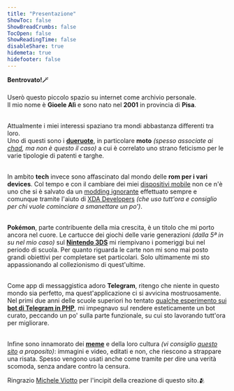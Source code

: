 ```yaml
---
title: "Presentazione"
ShowToc: false
ShowBreadCrumbs: false
TocOpen: false
ShowReadingTime: false
disableShare: true
hidemeta: true
hidefooter: false
---
```


<b>Bentrovato!🪄</b><br><br>
Userò questo piccolo spazio su internet come archivio personale.<br>
Il mio nome è <b>Gioele Alì</b> e sono nato nel <b>2001</b> in provincia di <b>Pisa</b>.<br><br>

Attualmente i miei interessi spaziano tra mondi abbastanza differenti tra loro.<br>
Uno di questi sono i [**dueruote**](https://gioeleali.github.io/motorcycle/), in particolare <b>moto</b> <i>(spesso associate ai <a href="https://it.frwiki.wiki/wiki/Chad_(argot)" target="_blank" rel="noopener noreferrer">chad</a>, ma non è questo il caso)</i> a cui è correlato uno strano feticismo per le varie tipologie di patenti e targhe.<br><br>

In ambito <b>tech</b> invece sono affascinato dal mondo delle <b>rom per i vari devices</b>. Col tempo e con il cambiare dei miei [dispositivi mobile](https://gioeleali.github.io/modding-android/) non ce n'è uno che si è salvato da un <a href="https://it.wikipedia.org/wiki/Modding#Modding_dispositivi_mobili" target="_blank" rel="noopener noreferrer">modding ignorante</a> effettuato sempre e comunque tramite l'aiuto di <a href="https://www.xda-developers.com/" target="_blank" rel="noopener noreferrer">XDA Developers</a> <i>(che uso tutt'ora e consiglio per chi vuole cominciare a smanettare un po')</i>.<br><br>

<b>Pokémon</b>, parte contribuente della mia crescita, è un titolo che mi porto ancora nel cuore. Le cartucce dei giochi delle varie generazioni <i>(dalla 5ª in su nel mio caso)</i> sul [**Nintendo 3DS**](https://gioeleali.github.io/videogames/) mi riempivano i pomeriggi bui nel periodo di scuola. Per quanto riguarda le carte non mi sono mai posto grandi obiettivi per completare set particolari. Solo ultimamente mi sto appassionando al collezionismo di quest'ultime.<br><br>

Come app di messaggistica adoro <b>Telegram</b>, ritengo che niente in questo mondo sia perfetto, ma quest'applicazione ci si avvicina mostruosamente. Nel primi due anni delle scuole superiori ho tentato <a href="/Bot Telegram.zip" download>qualche esperimento sui <b>bot di Telegram in PHP</b></a>, mi impegnavo sul rendere esteticamente un bot curato, peccando un po' sulla parte funzionale, su cui sto lavorando tutt'ora per migliorare.<br><br>

Infine sono innamorato dei [**meme**](https://gioeleali.github.io/meme/) e della loro cultura <i>(vi consiglio <a href="https://knowyourmeme.com/" target="_blank" rel="noopener noreferrer">questo sito</a> a proposito)</i>: immagini e video, editati e non, che riescono a strappare una risata. Spesso vengono usati anche come tramite per dire una verità scomoda, senza andare contro la censura.

Ringrazio <a href="https://www.micheleviotto.it/it/" target="_blank" rel="noopener noreferrer">Michele Viotto</a> per l'incipit della creazione di questo sito.🫂
